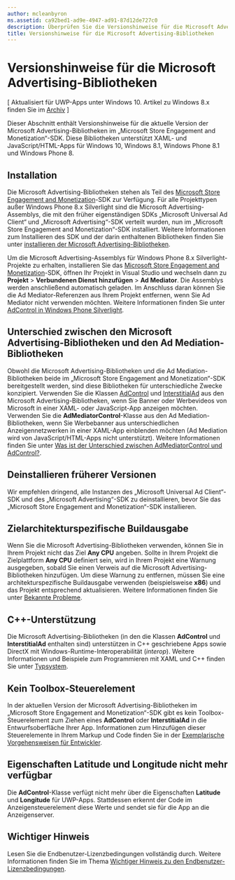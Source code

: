 ```yaml
---
author: mcleanbyron
ms.assetid: ca92bed1-ad9e-4947-ad91-87d12de727c0
description: Überprüfen Sie die Versionshinweise für die Microsoft Advertising-Bibliotheken im „Microsoft Store Engagement and Monetization“-SDK.
title: Versionshinweise für die Microsoft Advertising-Bibliotheken
---
```


# Versionshinweise für die Microsoft Advertising-Bibliotheken


\[ Aktualisiert für UWP-Apps unter Windows 10. Artikel zu Windows 8.x finden Sie im [Archiv](http://go.microsoft.com/fwlink/p/?linkid=619132) \]

Dieser Abschnitt enthält Versionshinweise für die aktuelle Version der Microsoft Advertising-Bibliotheken im „Microsoft Store Engagement and Monetization“-SDK. Diese Bibliotheken unterstützt XAML- und JavaScript/HTML-Apps für Windows 10, Windows 8.1, Windows Phone 8.1 und Windows Phone 8.

## Installation


Die Microsoft Advertising-Bibliotheken stehen als Teil des [Microsoft Store Engagement and Monetization](http://aka.ms/store-em-sdk)-SDK zur Verfügung. Für alle Projekttypen außer Windows Phone 8.x Silverlight sind die Microsoft Advertising-Assemblys, die mit den früher eigenständigen SDKs „Microsoft Universal Ad Client“ und „Microsoft Advertising“-SDK verteilt wurden, nun im „Microsoft Store Engagement and Monetization“-SDK installiert. Weitere Informationen zum Installieren des SDK und der darin enthaltenen Bibliotheken finden Sie unter [installieren der Microsoft Advertising-Bibliotheken](install-the-microsoft-advertising-libraries.md).

Um die Microsoft Advertising-Assemblys für Windows Phone 8.x Silverlight-Projekte zu erhalten, installieren Sie das [Microsoft Store Engagement and Monetization](http://aka.ms/store-em-sdk)-SDK, öffnen Ihr Projekt in Visual Studio und wechseln dann zu **Projekt** > **Verbundenen Dienst hinzufügen** > **Ad Mediator**. Die Assemblys werden anschließend automatisch geladen. Im Anschluss daran können Sie die Ad Mediator-Referenzen aus Ihrem Projekt entfernen, wenn Sie Ad Mediator nicht verwenden möchten. Weitere Informationen finden Sie unter [AdControl in Windows Phone Silverlight](adcontrol-in-windows-phone-silverlight.md).

## Unterschied zwischen den Microsoft Advertising-Bibliotheken und den Ad Mediation-Bibliotheken

Obwohl die Microsoft Advertising-Bibliotheken und die Ad Mediation-Bibliotheken beide im „Microsoft Store Engagement and Monetization“-SDK bereitgestellt werden, sind diese Bibliotheken für unterschiedliche Zwecke konzipiert. Verwenden Sie die Klassen [AdControl](https://msdn.microsoft.com/library/windows/apps/microsoft.advertising.winrt.ui.adcontrol.aspx) und [InterstitialAd](https://msdn.microsoft.com/library/windows/apps/microsoft.advertising.winrt.ui.interstitialad.aspx) aus den Microsoft Advertising-Bibliotheken, wenn Sie Banner oder Werbevideos von Microsoft in einer XAML- oder JavaScript-App anzeigen möchten. Verwenden Sie die **AdMediatorControl**-Klasse aus den Ad Mediation-Bibliotheken, wenn Sie Werbebanner aus unterschiedlichen Anzeigennetzwerken in einer XAML-App einblenden möchten (Ad Mediation wird von JavaScript/HTML-Apps nicht unterstützt). Weitere Informationen finden Sie unter [Was ist der Unterschied zwischen AdMediatorControl und AdControl?](what-is-the-difference-admediatorcontrol-or-adcontrol.md).

## Deinstallieren früherer Versionen

Wir empfehlen dringend, alle Instanzen des „Microsoft Universal Ad Client“-SDK und des „Microsoft Advertising“-SDK zu deinstallieren, bevor Sie das „Microsoft Store Engagement and Monetization“-SDK installieren.

## Zielarchitekturspezifische Buildausgabe

Wenn Sie die Microsoft Advertising-Bibliotheken verwenden, können Sie in Ihrem Projekt nicht das Ziel **Any CPU** angeben. Sollte in Ihrem Projekt die Zielplattform **Any CPU** definiert sein, wird in Ihrem Projekt eine Warnung ausgegeben, sobald Sie einen Verweis auf die Microsoft Advertising-Bibliotheken hinzufügen. Um diese Warnung zu entfernen, müssen Sie eine architekturspezifische Buildausgabe verwenden (beispielsweise **x86**) und das Projekt entsprechend aktualisieren. Weitere Informationen finden Sie unter [Bekannte Probleme](known-issues-for-the-advertising-libraries.md).

## C++-Unterstützung

Die Microsoft Advertising-Bibliotheken (in den die Klassen **AdControl** und **InterstitialAd** enthalten sind) unterstützen in C++ geschriebene Apps sowie DirectX mit Windows-Runtime-Interoperabilität (*interop*). Weitere Informationen und Beispiele zum Programmieren mit XAML und C++ finden Sie unter [Typsystem](https://msdn.microsoft.com/library/windows/apps/xaml/hh755822.aspx).

## Kein Toolbox-Steuerelement

In der aktuellen Version der Microsoft Advertising-Bibliotheken im „Microsoft Store Engagement and Monetization“-SDK gibt es kein Toolbox-Steuerelement zum Ziehen eines **AdControl** oder **InterstitialAd** in die Entwurfsoberfläche Ihrer App. Informationen zum Hinzufügen dieser Steuerelemente in Ihrem Markup und Code finden Sie in der [Exemplarische Vorgehensweisen für Entwickler](developer-walkthroughs.md).

## Eigenschaften Latitude und Longitude nicht mehr verfügbar

Die **AdControl**-Klasse verfügt nicht mehr über die Eigenschaften **Latitude** und **Longitude** für UWP-Apps. Stattdessen erkennt der Code im Anzeigensteuerelement diese Werte und sendet sie für die App an die Anzeigenserver.

## Wichtiger Hinweis

Lesen Sie die Endbenutzer-Lizenzbedingungen vollständig durch. Weitere Informationen finden Sie im Thema [Wichtiger Hinweis zu den Endbenutzer-Lizenzbedingungen](important-notice-eula.md).

 

 


<!--HONumber=May16_HO2-->



